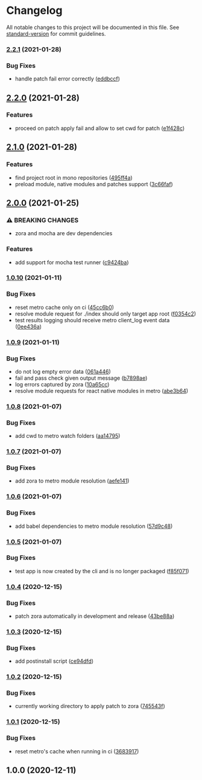 # Changelog

All notable changes to this project will be documented in this file. See [standard-version](https://github.com/conventional-changelog/standard-version) for commit guidelines.

### [2.2.1](https://github.com/acostalima/react-native-test-runner/compare/v2.2.0...v2.2.1) (2021-01-28)


### Bug Fixes

* handle patch fail error correctly ([eddbccf](https://github.com/acostalima/react-native-test-runner/commit/eddbccffb5389d26e8ee78ee3bb8ee9dea8e420f))

## [2.2.0](https://github.com/acostalima/react-native-test-runner/compare/v2.1.0...v2.2.0) (2021-01-28)


### Features

* proceed on patch apply fail and allow to set cwd for patch ([e1f428c](https://github.com/acostalima/react-native-test-runner/commit/e1f428ce4166ca74b0669cb5a742d69d7edd1379))

## [2.1.0](https://github.com/acostalima/react-native-test-runner/compare/v2.0.0...v2.1.0) (2021-01-28)


### Features

* find project root in mono repositories ([495ff4a](https://github.com/acostalima/react-native-test-runner/commit/495ff4aa432124de3422d077d001022fc1daabd6))
* preload module, native modules and patches support ([3c66faf](https://github.com/acostalima/react-native-test-runner/commit/3c66faf9825551318ea2970d94f578c32631d518))

## [2.0.0](https://github.com/acostalima/react-native-test-runner/compare/v1.0.10...v2.0.0) (2021-01-25)


### ⚠ BREAKING CHANGES

* zora and mocha are dev dependencies

### Features

* add support for mocha test runner ([c9424ba](https://github.com/acostalima/react-native-test-runner/commit/c9424bab29c238621aedceb73cbc9ca5d0a3336f))

### [1.0.10](https://github.com/acostalima/react-native-test-runner/compare/v1.0.9...v1.0.10) (2021-01-11)


### Bug Fixes

* reset metro cache only on ci ([45cc6b0](https://github.com/acostalima/react-native-test-runner/commit/45cc6b09323beef9a8372fa8be5c1d357bfb9b1c))
* resolve module request for ./index should only target app root ([f0354c2](https://github.com/acostalima/react-native-test-runner/commit/f0354c2bd633c8474c1e4d7d020b3d459d8325ea))
* test results logging should receive metro client_log event data ([0ee436a](https://github.com/acostalima/react-native-test-runner/commit/0ee436a82d2de71548310470b7679c8a57764336))

### [1.0.9](https://github.com/acostalima/react-native-test-runner/compare/v1.0.8...v1.0.9) (2021-01-11)


### Bug Fixes

* do not log empty error data ([061a446](https://github.com/acostalima/react-native-test-runner/commit/061a446ad8ad76d96ebf97f92a7332001a3fd2c1))
* fail and pass check given output message ([b7898ae](https://github.com/acostalima/react-native-test-runner/commit/b7898ae99577598c5872dd08fd7226e789bb8c62))
* log errors captured by zora ([10a65cc](https://github.com/acostalima/react-native-test-runner/commit/10a65cc0e7cc1d4d99f72bdb1cb1c2e79d5fd9dd))
* resolve module requests for react native modules in metro ([abe3b64](https://github.com/acostalima/react-native-test-runner/commit/abe3b648529a35c0878e7f7b1963f9146e24b1e5))

### [1.0.8](https://github.com/acostalima/react-native-test-runner/compare/v1.0.7...v1.0.8) (2021-01-07)


### Bug Fixes

* add cwd to metro watch folders ([aa14795](https://github.com/acostalima/react-native-test-runner/commit/aa147959fca6c965d719a7372dcd1e23d079596d))

### [1.0.7](https://github.com/acostalima/react-native-test-runner/compare/v1.0.6...v1.0.7) (2021-01-07)


### Bug Fixes

* add zora to metro module resolution ([aefe141](https://github.com/acostalima/react-native-test-runner/commit/aefe14177d93bae5121bc2654db09793ca545d2e))

### [1.0.6](https://github.com/acostalima/react-native-test-runner/compare/v1.0.5...v1.0.6) (2021-01-07)


### Bug Fixes

* add babel dependencies to metro module resolution ([57d9c48](https://github.com/acostalima/react-native-test-runner/commit/57d9c48447441a37dcee2ae290335941f7e943b0))

### [1.0.5](https://github.com/acostalima/react-native-test-runner/compare/v1.0.4...v1.0.5) (2021-01-07)


### Bug Fixes

* test app is now created by the cli and is no longer packaged ([f85f071](https://github.com/acostalima/react-native-test-runner/commit/f85f07161646664ed6e83aa34c87f1bac05f77fd))

### [1.0.4](https://github.com/acostalima/react-native-test-runner/compare/v1.0.3...v1.0.4) (2020-12-15)


### Bug Fixes

* patch zora automatically in development and release ([43be88a](https://github.com/acostalima/react-native-test-runner/commit/43be88a3acbc07b1775e42d07f792a76a09a4603))

### [1.0.3](https://github.com/acostalima/react-native-test-runner/compare/v1.0.2...v1.0.3) (2020-12-15)


### Bug Fixes

* add postinstall script ([ce94dfd](https://github.com/acostalima/react-native-test-runner/commit/ce94dfd0cfd7895535e8b6501a227a18cb15c5a6))

### [1.0.2](https://github.com/acostalima/react-native-test-runner/compare/v1.0.1...v1.0.2) (2020-12-15)


### Bug Fixes

* currently working directory to apply patch to zora ([745543f](https://github.com/acostalima/react-native-test-runner/commit/745543feaf28da720f2e9ba890da1c383cbe41ec))

### [1.0.1](https://github.com/acostalima/react-native-test-runner/compare/v1.0.0...v1.0.1) (2020-12-15)


### Bug Fixes

* reset metro's cache when running in ci ([3683917](https://github.com/acostalima/react-native-test-runner/commit/368391770bb66622999f90f4972dd65b5c1ea0f4))

## 1.0.0 (2020-12-11)
